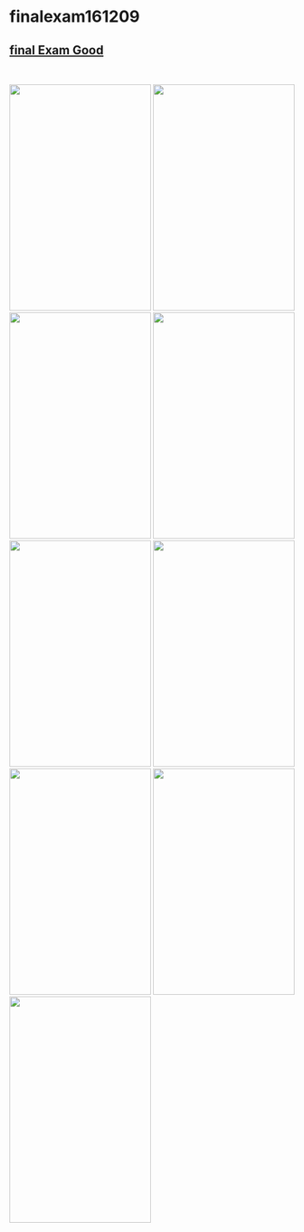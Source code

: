 # finalexam161209

<h2><a href = "https://github.com/j1344085/finalexam161209">final Exam Good</a></h2>
<br /> <p>
<img width="250" height="400" src = "https://github.com/j1344085/finalexam161209/blob/master/app/pics/1.png">
<img width="250" height="400" src = "https://github.com/j1344085/finalexam161209/blob/master/app/pics/2.png">
<img width="250" height="400" src = "https://github.com/j1344085/finalexam161209/blob/master/app/pics/3.png">
<img width="250" height="400" src = "https://github.com/j1344085/finalexam161209/blob/master/app/pics/4.png">
<img width="250" height="400" src = "https://github.com/j1344085/finalexam161209/blob/master/app/pics/5.png">
<img width="250" height="400" src = "https://github.com/j1344085/finalexam161209/blob/master/app/pics/6.png">
<img width="250" height="400" src = "https://github.com/j1344085/finalexam161209/blob/master/app/pics/7.png">
<img width="250" height="400" src = "https://github.com/j1344085/finalexam161209/blob/master/app/pics/8.png">
<img width="250" height="400" src = "https://github.com/j1344085/finalexam161209/blob/master/app/pics/9.png">

